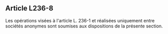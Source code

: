 Article L236-8
----
Les opérations visées à l'article L. 236-1 et réalisées uniquement entre
sociétés anonymes sont soumises aux dispositions de la présente section.
